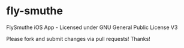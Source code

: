 # fly-smuthe
FlySmuthe iOS App - Licensed under GNU General Public License V3

Please fork and submit changes via pull requests! Thanks!

